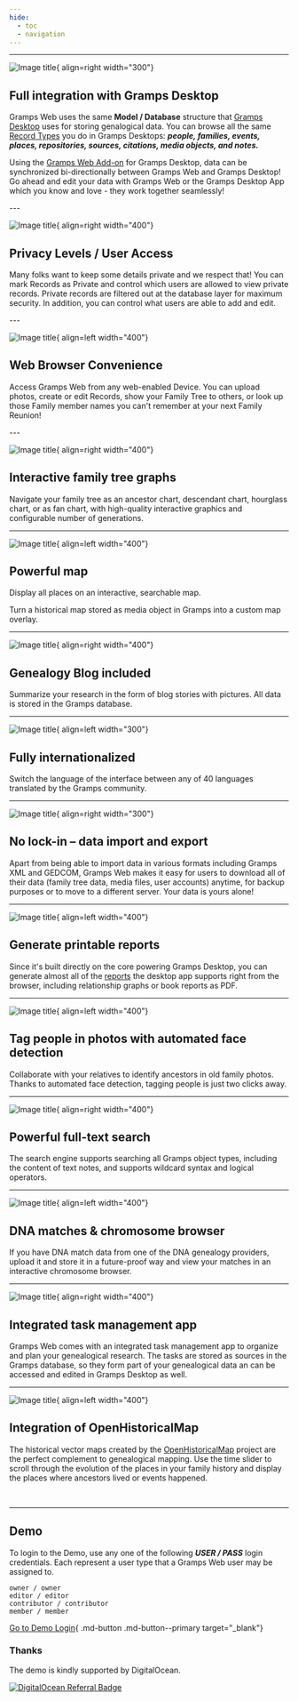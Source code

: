 ```yaml
---
hide:
  - toc
  - navigation
---
```


---

![Image title](screenshots/sync.png){ align=right width="300"}

## Full integration with Gramps Desktop

Gramps Web uses the same **Model / Database** structure that [Gramps Desktop](https://gramps-project.org/) uses for storing genalogical data.  You can browse all the same [Record Types](https://gramps-project.org/wiki/index.php/Gramps_Data_Model) you do in Gramps Desktops: ***people, families, events, places, repositories, sources, citations, media objects, and notes.***

Using the [Gramps Web Add-on](https://gramps-project.org/wiki/index.php/Addon:Gramps_Web) for Gramps Desktop, data can be synchronized bi-directionally between Gramps Web and Gramps Desktop! Go ahead and edit your data with Gramps Web or the Gramps Desktop App which you know and love - they work together seamlessly!

<div style="clear:both;"></div>
---

![Image title](screenshots/list.png){ align=right width="400"}

## Privacy Levels / User Access

Many folks want to keep some details private and we respect that!  You can mark Records as Private and control which users are allowed to view private records. Private records are filtered out at the database layer for maximum security.  In addition, you can control what users are able to add and edit. 

<div style="clear:both;"></div>
---



![Image title](screenshots/new_media.png){ align=left width="400"}

##	Web Browser Convenience

Access Gramps Web from any web-enabled Device.  You can upload photos, create or edit Records, show your Family Tree to others, or look up those Family member names you can't remember at your next Family Reunion!


<div style="clear:both;"></div>
---



![Image title](screenshots/fan.png){ align=right width="400"}

## Interactive family tree graphs

Navigate your family tree as an ancestor chart, descendant chart, hourglass chart, or as fan chart, with high-quality interactive graphics and configurable number of generations.


<div style="clear:both;"></div>

---



![Image title](screenshots/map.png){ align=left width="400"}

## Powerful map

Display all places on an interactive, searchable map.

Turn a historical map stored as media object in Gramps into a custom map overlay.


<div style="clear:both;"></div>

---



![Image title](screenshots/blog.png){ align=right width="400"}

## Genealogy Blog included

Summarize your research in the form of blog stories with pictures. All data is stored in the Gramps database.


<div style="clear:both;"></div>

---



![Image title](screenshots/lang.png){ align=left width="300"}

## Fully internationalized

Switch the language of the interface between any of 40 languages translated by the Gramps community.


<div style="clear:both;"></div>

---





![Image title](screenshots/export.png){ align=right width="300"}

## No lock-in &ndash; data import and export

Apart from being able to import data in various formats including Gramps XML and GEDCOM, Gramps Web makes it easy for users to download all of their data (family tree data, media files, user accounts) anytime, for backup purposes or to move to a different server. Your data is yours alone!

<div style="clear:both;"></div>

---



![Image title](screenshots/report.png){ align=left width="400"}

## Generate printable reports

Since it's built directly on the core powering Gramps Desktop, you can generate almost all of the [reports](https://gramps-project.org/wiki/index.php/Gramps_5.2_Wiki_Manual_-_Reports) the desktop app supports right from the browser, including relationship graphs or book reports as PDF.

<div style="clear:both;"></div>



---



![Image title](screenshots/tag.png){ align=left width="400"}

## Tag people in photos with automated face detection

Collaborate with your relatives to identify ancestors in old family photos. Thanks to automated face detection, tagging people is just two clicks away.


<div style="clear:both;"></div>

---



![Image title](screenshots/search.png){ align=right width="400"}

## Powerful full-text search

The search engine supports searching all Gramps object types, including the content of text notes, and supports wildcard syntax and logical operators.


<div style="clear:both;"></div>

---



![Image title](screenshots/dna.png){ align=left width="400"}

## DNA matches & chromosome browser

If you have DNA match data from one of the DNA genealogy providers, upload it and store it in a future-proof way and view your matches in an interactive chromosome browser.

<div style="clear:both;"></div>

---


![Image title](screenshots/tasks.png){ align=right width="400"}

## Integrated task management app

Gramps Web comes with an integrated task management app to organize and plan your genealogical research. The tasks are stored as sources in the Gramps database, so they form part of your genealogical data an can be accessed and edited in Gramps Desktop as well.


<div style="clear:both;"></div>

---


![Image title](screenshots/ohm.png){ align=left width="400"}

## Integration of OpenHistoricalMap

The historical vector maps created by the [OpenHistoricalMap](https://www.openhistoricalmap.org/) project are the perfect complement to genealogical mapping. Use the time slider to scroll through the evolution of the places in your family history and display the places where ancestors lived or events happened.

<div style="clear:both;"></div>

<p>&nbsp;</p>

---

## Demo

To login to the Demo, use any one of the following ***USER / PASS*** login credentials.  Each represent a user type that a Gramps Web user may be assigned to.

`owner / owner` <br>
`editor / editor` <br>
`contributor / contributor` <br>
`member / member`


[Go to Demo Login](https://demo.grampsweb.org/){ .md-button .md-button--primary target="_blank"}


### Thanks

The demo is kindly supported by DigitalOcean.

<a href="https://www.digitalocean.com/?refcode=b1d13ebe86ac&utm_campaign=Referral_Invite&utm_medium=Referral_Program&utm_source=badge"><img src="https://web-platforms.sfo2.cdn.digitaloceanspaces.com/WWW/Badge%202.svg" alt="DigitalOcean Referral Badge" /></a>